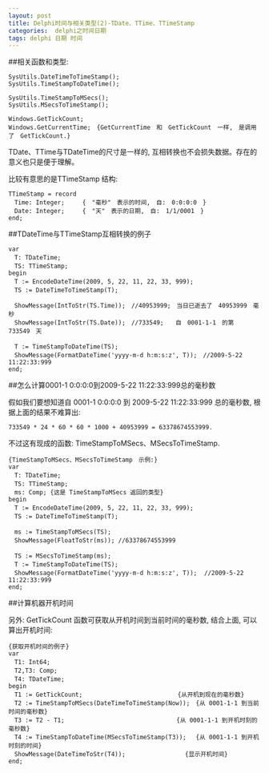 ```yaml
---
layout: post
title: Delphi时间与相关类型(2)-TDate、TTime、TTimeStamp
categories:  delphi之时间日期
tags: delphi 日期 时间
---
```


##相关函数和类型:

```
SysUtils.DateTimeToTimeStamp();
SysUtils.TimeStampToDateTime();

SysUtils.TimeStampToMSecs();
SysUtils.MSecsToTimeStamp();

Windows.GetTickCount;
Windows.GetCurrentTime;　{GetCurrentTime　和　GetTickCount　一样,　是调用了　GetTickCount.}
```

TDate、TTime与TDateTime的尺寸是一样的, 互相转换也不会损失数据。存在的意义也只是便于理解。

比较有意思的是TTimeStamp 结构:

```
TTimeStamp = record
　Time: Integer;　　　{　"毫秒"　表示的时间,　自:　0:0:0:0　}
　Date: Integer;　　　{　"天"　表示的日期,　自:　1/1/0001　}
end;
```

##TDateTime与TTimeStamp互相转换的例子

```
var
　T: TDateTime;
　TS: TTimeStamp;
begin
　T := EncodeDateTime(2009, 5, 22, 11, 22, 33, 999);
　TS := DateTimeToTimeStamp(T);

　ShowMessage(IntToStr(TS.Time));　//40953999;　当日已逝去了　40953999　毫秒
　ShowMessage(IntToStr(TS.Date));　//733549;　　自　0001-1-1　的第　733549　天

　T := TimeStampToDateTime(TS);
　ShowMessage(FormatDateTime('yyyy-m-d h:m:s:z', T));　//2009-5-22　11:22:33:999
end;
```

##怎么计算0001-1 0:0:0:0到2009-5-22 11:22:33:999总的毫秒数

假如我们要想知道自 0001-1 0:0:0:0 到 2009-5-22 11:22:33:999 总的毫秒数, 根据上面的结果不难算出:

```
733549 * 24 * 60 * 60 * 1000 + 40953999 = 63378674553999.
```

不过这有现成的函数: TimeStampToMSecs、MSecsToTimeStamp.

```
{TimeStampToMSecs、MSecsToTimeStamp　示例:}
var
　T: TDateTime;
　TS: TTimeStamp;
　ms: Comp; {这是 TimeStampToMSecs 返回的类型}
begin
　T := EncodeDateTime(2009, 5, 22, 11, 22, 33, 999);
　TS := DateTimeToTimeStamp(T);

　ms := TimeStampToMSecs(TS);
　ShowMessage(FloatToStr(ms)); //63378674553999

　TS := MSecsToTimeStamp(ms);
　T := TimeStampToDateTime(TS);
　ShowMessage(FormatDateTime('yyyy-m-d h:m:s:z', T));  //2009-5-22 11:22:33:999
end;
```

##计算机器开机时间

另外: GetTickCount 函数可获取从开机时间到当前时间的毫秒数, 结合上面, 可以算出开机时间:

```
{获取开机时间的例子}
var
　T1: Int64;
　T2,T3: Comp;
　T4: TDateTime;
begin
　T1 := GetTickCount;　　　　　　　　　　　　　　　　{从开机到现在的毫秒数}
　T2 := TimeStampToMSecs(DateTimeToTimeStamp(Now));　{从 0001-1-1 到当前时间的毫秒数}
　T3 := T2 - T1;　　　　　　　　　　　　　　　　　   {从 0001-1-1 到开机时刻的毫秒数}
　T4 := TimeStampToDateTime(MSecsToTimeStamp(T3));　 {从 0001-1-1 到开机时刻的时间}
　ShowMessage(DateTimeToStr(T4));　　　　　　　　　　{显示开机时间}
end;
```
